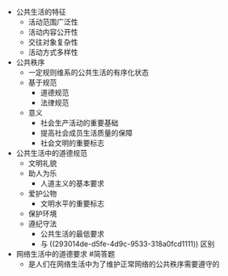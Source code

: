 - 公共生活的特征
	- 活动范围广泛性
	- 活动内容公开性
	- 交往对象复杂性
	- 活动方式多样性
- 公共秩序
	- 一定规则维系的公共生活的有序化状态
	- 基于规范
		- 道德规范
		- 法律规范
	- 意义
		- 社会生产活动的重要基础
		- 提高社会成员生活质量的保障
		- 社会文明的重要标志
- 公共生活中的道德规范
	- 文明礼貌
	- 助人为乐
		- 人道主义的基本要求
	- 爱护公物
		- 文明水平的重要标志
	- 保护环境
	- 遵纪守法
		- 公共生活的最低要求
		- 与 ((293014de-d5fe-4d9c-9533-318a0fcd1111)) 区别
- 网络生活中的道德要求 #简答题
	- 是人们在网络生活中为了维护正常网络的公共秩序需要遵守的